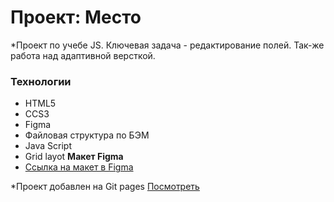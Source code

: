 # Проект: Место

\*Проект по учебе JS. Ключевая задача - редактирование полей. Так-же работа над адаптивной версткой.

### Технологии

- HTML5
- CCS3
- Figma
- Файловая структура по БЭМ
- Java Script
- Grid layot
  **Макет Figma**
- [Ссылка на макет в Figma](https://www.figma.com/file/2cn9N9jSkmxD84oJik7xL7/JavaScript.-Sprint-4?node-id=0%3A1)

\*Проект добавлен на Git pages [Посмотреть](https://ww228ww.github.io/mesto/)
